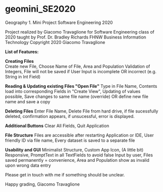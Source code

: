 # geomini_SE2020
Geography 1. Mini Project Software Engineering 2020

Project realized by Giacomo Travaglione
for Software Engineering class of 2020 taught by Prof. Dr. Bradley Richards
FHNW Business Information Technology
Copyright 2020 Giacomo Travaglione


**List of Features:**

**Creating Files** <br>
Create new File, Choose Name of File, Area and Population Validation of Integers, File will not be saved if User Input is incomplete OR incorrect (e.g. String in Int Field)

**Reading & Updating existing Files "Open File"**
Type in File Name, Contents load into corresponding Fields in "Create View", Updating of values possible, Save changes to same file name (override) OR define new file name and save a copy
 
**Deleting Files**
Enter File Name, Delete File from hard drive, if file sucessfully deleted, confirmation appears, if unsucessful, error is displayed.
  
**Additional Buttons**
Clear All Fields, Quit Application

**File Structure**
Files are accessible after restarting Application or IDE, User friendly ID via file name, Every dataset is saved to a separate file
  
**Usability and GUI**
Minimalist Structure, Custom App Icon, (A little bit) Responsive, PromptText in all TextFields to avoid false Input by user, Files saved permanently = convenience, Area and Population show as invalid upon wrong data entry

Please get in touch with me if something should be unclear.

Happy grading, Giacomo Travaglione
  
  
  
